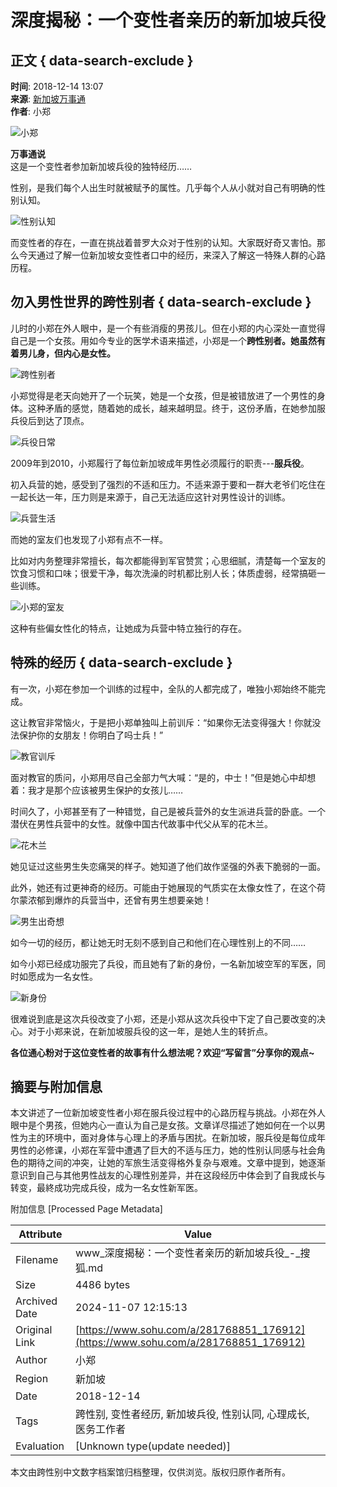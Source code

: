 # 深度揭秘：一个变性者亲历的新加坡兵役

## 正文 { data-search-exclude }


**时间**: 2018-12-14 13:07  
**来源**: [新加坡万事通](https://www.sohu.com/a/281768851_176912?spm=smpc.content-abroad.content.1.1730981646096S7cz0xm)  
**作者**: 小郑  

![小郑](http://5b0988e595225.cdn.sohucs.com/images/20181214/6a9ce65165664e429ec463d14fd2e384.gif)

**万事通说**  
这是一个变性者参加新加坡兵役的独特经历……

性别，是我们每个人出生时就被赋予的属性。几乎每个人从小就对自己有明确的性别认知。

![性别认知](http://5b0988e595225.cdn.sohucs.com/images/20181214/a95723e1234644e18833a6885848d4a3.jpeg)

而变性者的存在，一直在挑战着普罗大众对于性别的认知。大家既好奇又害怕。那么今天通过了解一位新加坡女变性者口中的经历，来深入了解这一特殊人群的心路历程。

## **勿入男性世界的跨性别者** { data-search-exclude }

儿时的小郑在外人眼中，是一个有些消瘦的男孩儿。但在小郑的内心深处一直觉得自己是一个女孩。用如今专业的医学术语来描述，小郑是一个**跨性别者。她虽然有着男儿身，但内心是女性。**

![跨性别者](http://5b0988e595225.cdn.sohucs.com/images/20181214/d1842e5afb5e4ee0a5119a52bbfbdf8e.jpeg)

小郑觉得是老天向她开了一个玩笑，她是一个女孩，但是被错放进了一个男性的身体。这种矛盾的感觉，随着她的成长，越来越明显。终于，这份矛盾，在她参加服兵役后到达了顶点。

![兵役日常](http://5b0988e595225.cdn.sohucs.com/images/20181214/f68c12c89c674794a4844936e4b2f0a9.jpeg)

2009年到2010，小郑履行了每位新加坡成年男性必须履行的职责---**服兵役**。

初入兵营的她，感受到了强烈的不适和压力。不适来源于要和一群大老爷们吃住在一起长达一年，压力则是来源于，自己无法适应这针对男性设计的训练。

![兵营生活](http://5b0988e595225.cdn.sohucs.com/images/20181214/318281cada7640c2a9153e1eaf60877d.jpeg)

而她的室友们也发现了小郑有点不一样。

比如对内务整理非常擅长，每次都能得到军官赞赏；心思细腻，清楚每一个室友的饮食习惯和口味；很爱干净，每次洗澡的时机都比别人长；体质虚弱，经常搞砸一些训练。

![小郑的室友](http://5b0988e595225.cdn.sohucs.com/images/20181214/915e76fd82084bec969e3cb8d957a398.jpeg)

这种有些偏女性化的特点，让她成为兵营中特立独行的存在。

## **特殊的经历** { data-search-exclude }

有一次，小郑在参加一个训练的过程中，全队的人都完成了，唯独小郑始终不能完成。

这让教官非常恼火，于是把小郑单独叫上前训斥：“如果你无法变得强大！你就没法保护你的女朋友！你明白了吗士兵！”

![教官训斥](http://5b0988e595225.cdn.sohucs.com/images/20181214/6e3106121b204baab60a5556ce691c9c.jpeg)

面对教官的质问，小郑用尽自己全部力气大喊：“是的，中士！”但是她心中却想着：我才是那个应该被男生保护的女孩儿……

时间久了，小郑甚至有了一种错觉，自己是被兵营外的女生派进兵营的卧底。一个潜伏在男性兵营中的女性。就像中国古代故事中代父从军的花木兰。

![花木兰](http://5b0988e595225.cdn.sohucs.com/images/20181214/42bc283fbdb84f98916b7e76c6901d71.jpeg)

她见证过这些男生失恋痛哭的样子。她知道了他们故作坚强的外表下脆弱的一面。

此外，她还有过更神奇的经历。可能由于她展现的气质实在太像女性了，在这个荷尔蒙浓郁到爆炸的兵营当中，还曾有男生想要亲她！

![男生出奇想](http://5b0988e595225.cdn.sohucs.com/images/20181214/eeb7206aa9bd46db9863fc95a495d07d.jpeg)

如今一切的经历，都让她无时无刻不感到自己和他们在心理性别上的不同……

如今小郑已经成功服完了兵役，而且她有了新的身份，一名新加坡空军的军医，同时如愿成为一名女性。

![新身份](http://5b0988e595225.cdn.sohucs.com/images/20181214/0df0f026053f45879a5d770f3af4eabf.jpeg)

很难说到底是这次兵役改变了小郑，还是小郑从这次兵役中下定了自己要改变的决心。对于小郑来说，在新加坡服兵役的这一年，是她人生的转折点。

**各位通心粉对于这位变性者的故事有什么想法呢？欢迎“写留言”分享你的观点~**

## 摘要与附加信息

<!-- tcd_abstract -->
本文讲述了一位新加坡变性者小郑在服兵役过程中的心路历程与挑战。小郑在外人眼中是个男孩，但她内心一直认为自己是女孩。文章详尽描述了她如何在一个以男性为主的环境中，面对身体与心理上的矛盾与困扰。在新加坡，服兵役是每位成年男性的必修课，小郑在军营中遭遇了巨大的不适与压力，她的性别认同感与社会角色的期待之间的冲突，让她的军旅生活变得格外复杂与艰难。文章中提到，她逐渐意识到自己与其他男性战友的心理性别差异，并在这段经历中体会到了自我成长与转变，最終成功完成兵役，成为一名女性新军医。
<!-- tcd_abstract_end -->

附加信息 [Processed Page Metadata]

| Attribute       | Value                                  |
|-----------------|----------------------------------------|
| Filename        | www_深度揭秘：一个变性者亲历的新加坡兵役_-_搜狐.md                             |
| Size            | 4486 bytes                           |
| Archived Date   | 2024-11-07 12:15:13                             |
| Original Link   | [https://www.sohu.com/a/281768851_176912](https://www.sohu.com/a/281768851_176912)                       |
| Author          | 小郑                               |
| Region          | 新加坡                               |
| Date            | 2018-12-14                                 |
| Tags            | 跨性别, 变性者经历, 新加坡兵役, 性别认同, 心理成长, 医务工作者                                 |
| Evaluation            | [Unknown type(update needed)]                                 |
<!-- tcd_table_end -->

本文由跨性别中文数字档案馆归档整理，仅供浏览。版权归原作者所有。
